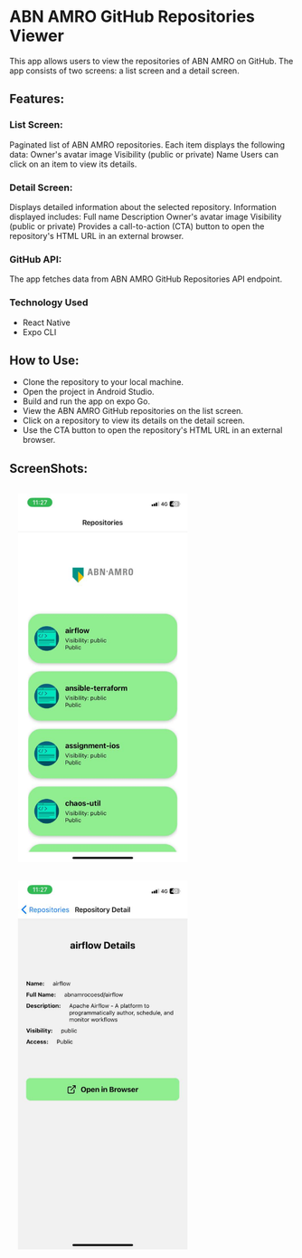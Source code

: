 <h1>ABN AMRO GitHub Repositories Viewer</h1>

This app allows users to view the repositories of ABN AMRO on GitHub. The app consists of two screens: a list screen and a detail screen.

<h2>Features:</h2>

<h3>List Screen:</h3>

Paginated list of ABN AMRO repositories.
Each item displays the following data:
Owner's avatar image
Visibility (public or private)
Name
Users can click on an item to view its details.

<h3>Detail Screen:</h3>

Displays detailed information about the selected repository.
Information displayed includes:
Full name
Description
Owner's avatar image
Visibility (public or private)
Provides a call-to-action (CTA) button to open the repository's HTML URL in an external browser.

<h3>GitHub API:</h3>

The app fetches data from ABN AMRO GitHub Repositories API endpoint.

<h3>Technology Used</h3>

- React Native
- Expo CLI
  
<h2>How to Use:</h2>

- Clone the repository to your local machine.
- Open the project in Android Studio.
- Build and run the app on expo Go.
- View the ABN AMRO GitHub repositories on the list screen.
- Click on a repository to view its details on the detail screen.
- Use the CTA button to open the repository's HTML URL in an external browser.

<h2>ScreenShots:</h2>

<img src="/assets/1.jpg" alt="Example Image 1" style="height:auto;width:300px;margin:15px;">
<img src="/assets/2.jpg" alt="Example Image 2" style="height:auto;width:300px;margin:15px;">




